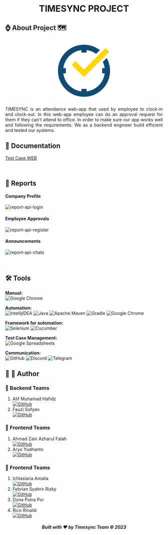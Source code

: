 <h1 align="center">TIMESYNC PROJECT</h1>

## :watch: About Project :world_map:

<p align="center">
<img align="center" width="200px" height="200px" src="https://github.com/TIMESYNC-Project/TIMESYNC-FE/blob/main/src/assets/logo.png?raw=true" alt="Logo" />
</p>

<p align="justify">TIMESYNC is an attendance web-app that used by employee to clock-in and clock-out. In this web-app employee can do an approval request for them if they can't attend to office. In order to make sure our app works well and following the requirements. We as a backend engineer build efficient and tested our systems.</p>

## 📓 Documentation
[Test Case WEB](https://docs.google.com/spreadsheets/d/1HxAqmecMJeY_3OEHgBNr-HqNXHxOTveYLxnof7V-qPQ/edit#gid=232645939)

<br>

## 📝 Reports
#### Company Profile
![report-api-login](https://user-images.githubusercontent.com/68207916/)

#### Employee Approvals
![report-api-register](https://user-images.githubusercontent.com/68207916/)

#### Announcements
![report-api-chats](https://user-images.githubusercontent.com/68207916/186059526-aa1641ed-12c8-47c1-9eae-e8f9aa9daa73.png)

<br>

## 🛠 Tools
**Manual:**  
![Google Chrome](https://img.shields.io/badge/Google%20Chrome-4285F4?style=for-the-badge&logo=GoogleChrome&logoColor=white)

**Automation:**  
![IntellijIDEA](https://img.shields.io/badge/IntelliJIDEA-000000.svg?style=for-the-badge&logo=intellij-idea&logoColor=white)
![Java](https://img.shields.io/badge/java-%23ED8B00.svg?style=for-the-badge&logo=java&logoColor=white)
![Apache Maven](https://img.shields.io/badge/Apache%20Maven-C71A36?style=for-the-badge&logo=Apache%20Maven&logoColor=white)
![Gradle](https://img.shields.io/badge/Gradle-02303A.svg?style=for-the-badge&logo=Gradle&logoColor=white)
![Google Chrome](https://img.shields.io/badge/Google%20Chrome-4285F4?style=for-the-badge&logo=GoogleChrome&logoColor=white)


**Framework for automation:**  
![Selenium](https://img.shields.io/badge/-selenium-%43B02A?style=for-the-badge&logo=selenium&logoColor=white)
![Cucumber](https://img.shields.io/badge/-cucumber-4bc47b?style=for-the-badge&logoColor=black)

**Test Case Management:**  
![Google Spreadsheets](https://img.shields.io/badge/-Google%20Spreadsheets-4bc47b?style=for-the-badge&logoColor=black)

**Communication:**  
![GitHub](https://img.shields.io/badge/github-%23121011.svg?style=for-the-badge&logo=github&logoColor=white)
![Discord](https://img.shields.io/badge/Discord-%237289DA.svg?style=for-the-badge&logo=discord&logoColor=white)
![Telegram](https://img.shields.io/badge/Telegram-%23026AA7.svg?style=for-the-badge&logo=Telegram&logoColor=white)

## :boy: :girl: Author

### :robot: Backend Teams

1. Alif Muhamad Hafidz <br> [![GitHub](https://img.shields.io/badge/Alif-%23121011.svg?style=for-the-badge&logo=github&logoColor=white)](https://github.com/AlifMuhamadHafidz)
2. Fauzi Sofyan <br> [![GitHub](https://img.shields.io/badge/Fauzi-%23121011.svg?style=for-the-badge&logo=github&logoColor=white)](https://github.com/fauzilax)

### :robot: Frontend Teams

1. Ahmad Zain Azharul Falah <br> [![GitHub](https://img.shields.io/badge/Zain-%23121011.svg?style=for-the-badge&logo=github&logoColor=white)](https://github.com/zenzett)
2. Aryo Yudhanto <br> [![GitHub](https://img.shields.io/badge/Yudha-%23121011.svg?style=for-the-badge&logo=github&logoColor=white)](https://github.com/aryoyudhanto)

### :robot: Frontend Teams

1. Ichlasiana Amalia <br>  [![GitHub](https://img.shields.io/badge/Amel-%23121011.svg?style=for-the-badge&logo=github&logoColor=white)](https://github.com/ichlasiana)
2. Febrian Syahrir Rizky <br>  [![GitHub](https://img.shields.io/badge/Febrian-%23121011.svg?style=for-the-badge&logo=github&logoColor=white)](https://github.com/rizkysyahrir)
3. Dona Putra Por  <br> [![GitHub](https://img.shields.io/badge/Dona-%23121011.svg?style=for-the-badge&logo=github&logoColor=white)](https://github.com/donaputra)
4. Rico Rinaldi  <br>  [![GitHub](https://img.shields.io/badge/Rico-%23121011.svg?style=for-the-badge&logo=github&logoColor=white)](https://github.com/RicoRinaldi93)

<h5>
<p align="center">Built with ❤️ by Timesync Team ©️ 2023</p>
</h5>
